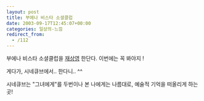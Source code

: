 ```yaml
---
layout: post
title: 부에나 비스타 소셜클럽
date: 2003-09-17T12:45:07+00:00
categories: 일상의-느낌
redirect_from:
  - /112
---
```


부에나 비스타 소셜클럽을 <a href="http://www.mithrandir.co.kr/mt/archives/000059.html">재상영</a> 한단다. 이번에는 꼭 봐야지 !

게다가, 시네큐브에서.. 한다니.. ^^

시네큐브는 "그녀에게"를 두번이나 본 나에게는 나름대로, 예술적 기억을 떠올리게 하는 곳!
